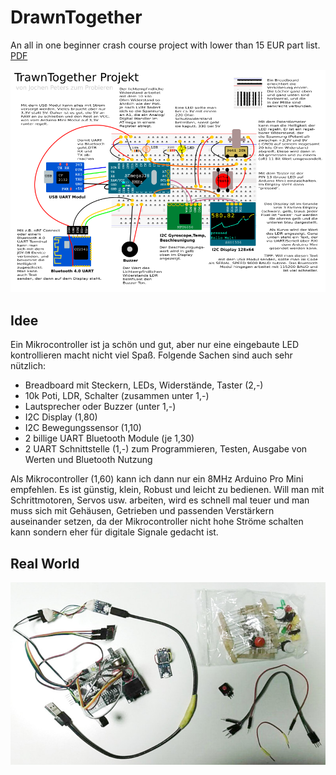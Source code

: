 # DrawnTogether

An all in one beginner crash course project with lower than 15 EUR part list. [PDF](drawnTogether.pdf)

![Circuit](picture.png)

## Idee

Ein Mikrocontroller ist ja schön und gut, aber nur eine eingebaute LED kontrollieren 
macht nicht viel Spaß. Folgende Sachen sind auch sehr nützlich:

- Breadboard mit Steckern, LEDs, Widerstände, Taster (2,-)
- 10k Poti, LDR, Schalter (zusammen unter 1,-)
- Lautsprecher oder Buzzer (unter 1,-)
- I2C Display (1,80)
- I2C Bewegungssensor (1,10)
- 2 billige UART Bluetooth Module (je 1,30)
- 2 UART Schnittstelle (1,-) zum Programmieren, Testen, Ausgabe von Werten und Bluetooth Nutzung

Als Mikrocontroller (1,60) kann ich dann nur ein 8MHz Arduino Pro Mini empfehlen. 
Es ist günstig, klein, Robust und leicht zu bedienen. Will man mit 
Schrittmotoren, Servos usw. arbeiten, wird es schnell mal teuer und man muss 
sich mit Gehäusen, Getrieben und passenden Verstärkern auseinander setzen, da 
der Mikrocontroller nicht hohe Ströme schalten kann sondern eher für digitale 
Signale gedacht ist.

## Real World

![In echt](real.jpg)
